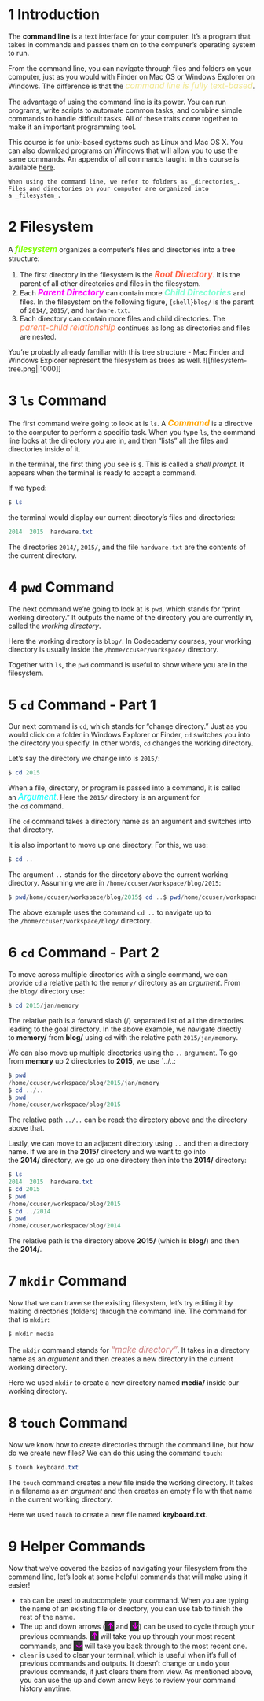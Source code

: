 # 1 Introduction

The **command line** is a text interface for your computer. It’s a program that takes in commands and passes them on to the computer’s operating system to run.

From the command line, you can navigate through files and folders on your computer, just as you would with Finder on Mac OS or Windows Explorer on Windows. The difference is that the <span style="color: khaki; font-size: 1.2em;"><em style="color: inherit;">command line is fully text-based</em></span>.

The advantage of using the command line is its power. You can run programs, write scripts to automate common tasks, and combine simple commands to handle difficult tasks. All of these traits come together to make it an important programming tool.

This course is for unix-based systems such as Linux and Mac OS X. You can also download programs on Windows that will allow you to use the same commands. An appendix of all commands taught in this course is available [here](https://www.codecademy.com/articles/command-line-commands).

```ad-note
When using the command line, we refer to folders as _directories_. Files and directories on your computer are organized into a _filesystem_.
```

# 2 Filesystem

A <span style="color: chartreuse; font-size: 1.2em;"><strong style="color: inherit;"><em style="color: inherit;">filesystem</em></strong></span> organizes a computer’s files and directories into a tree structure:

1. The first directory in the filesystem is the <span style="color: tomato; font-size: 1.2em;"><strong style="color: inherit;"><em style="color: inherit; text-transform: capitalize">root directory</em></strong></span>. It is the parent of all other directories and files in the filesystem.
2. Each <span style="color: fuchsia; font-size: 1.2em;"><strong style="color: inherit;"><em style="color: inherit; text-transform: capitalize">parent directory</em></strong></span> can contain more <span style="color: aquamarine; font-size: 1.2em;"><strong style="color: inherit;"><em style="color: inherit; text-transform: capitalize">child directories</em></strong></span> and files. In the filesystem on the following figure, `{shell}blog/` is the parent of `2014/`, `2015/`, and `hardware.txt`.
3. Each directory can contain more files and child directories. The <span style="color: coral; font-size: 1.2em;"><em style="color: inherit;">parent-child relationship</em></span> continues as long as directories and files are nested.

You’re probably already familiar with this tree structure - Mac Finder and Windows Explorer represent the filesystem as trees as well.
![[filesystem-tree.png||1000]]

# 3 `ls` Command

The first command we’re going to look at is `ls`. A <span style="color: orange; font-size: 1.2em;"><strong style="color: inherit;"><em style="color: inherit;">Command</em></strong></span> is a directive to the computer to perform a specific task. When you type `ls`, the command line looks at the directory you are in, and then “lists” all the files and directories inside of it.

In the terminal, the first thing you see is `$`. This is called a _shell prompt_. It appears when the terminal is ready to accept a command.

If we typed:

```powershell
$ ls
```

the terminal would display our current directory’s files and directories:

```powershell
2014  2015  hardware.txt
```

The directories `2014/`, `2015/`, and the file `hardware.txt` are the contents of the current directory.

# 4 `pwd` Command

The next command we’re going to look at is `pwd`, which stands for “print working directory.” It outputs the name of the directory you are currently in, called the _working directory_.

Here the working directory is `blog/`. In Codecademy courses, your working directory is usually inside the `/home/ccuser/workspace/` directory.

Together with `ls`, the `pwd` command is useful to show where you are in the filesystem.

# 5 `cd` Command - Part 1

Our next command is `cd`, which stands for “change directory.” Just as you would click on a folder in Windows Explorer or Finder, `cd` switches you into the directory you specify. In other words, `cd` changes the working directory.

Let’s say the directory we change into is `2015/`:

```powershell
$ cd 2015
```

When a file, directory, or program is passed into a command, it is called an <span style="color: aqua; font-size: 1.2em;"><em style="color: inherit;">Argument</em></span>. Here the `2015/` directory is an argument for the `cd` command.

The `cd` command takes a directory name as an argument and switches into that directory.

It is also important to move up one directory. For this, we use:

```powershell
$ cd ..
```

The argument `..` stands for the directory above the current working directory. Assuming we are in `/home/ccuser/workspace/blog/2015`:

```powershell
$ pwd/home/ccuser/workspace/blog/2015$ cd ..$ pwd/home/ccuser/workspace/blog
```

The above example uses the command `cd ..` to navigate up to the `/home/ccuser/workspace/blog/` directory.

# 6 `cd` Command - Part 2

To move across multiple directories with a single command, we can provide `cd` a relative path to the `memory/` directory as an *argument*. From the `blog/` directory use:

```powershell
$ cd 2015/jan/memory
```

The relative path is a forward slash (/) separated list of all the directories leading to the goal directory. In the above example, we navigate directly to **memory/** from **blog/** using `cd` with the relative path `2015/jan/memory`.

We can also move up multiple directories using the `..` argument. To go from **memory** up 2 directories to **2015**, we use `../..:

```powershell
$ pwd
/home/ccuser/workspace/blog/2015/jan/memory
$ cd ../..
$ pwd
/home/ccuser/workspace/blog/2015
```

The relative path `../..` can be read: the directory above and the directory above that.

Lastly, we can move to an adjacent directory using `..` and then a directory name. If we are in the **2015/** directory and we want to go into the **2014/** directory, we go up one directory then into the **2014/** directory:

```powershell
$ ls
2014  2015  hardware.txt
$ cd 2015
$ pwd
/home/ccuser/workspace/blog/2015
$ cd ../2014
$ pwd
/home/ccuser/workspace/blog/2014
```

The relative path is the directory above **2015/** (which is **blog/**) and then the **2014/**.

# 7 `mkdir` Command

Now that we can traverse the existing filesystem, let’s try editing it by making directories (folders) through the command line. The command for that is `mkdir`:

```powershell
$ mkdir media
```

The `mkdir` command stands for <span style="color: rgb(200, 120, 120); font-size: 1.2em;"><em style="color: inherit;">“make directory”</em></span>. It takes in a directory name as an *argument* and then creates a new directory in the current working directory.

Here we used `mkdir` to create a new directory named **media/** inside our working directory.

# 8 `touch` Command

Now we know how to create directories through the command line, but how do we create new files? We can do this using the command `touch`:

```powershell
$ touch keyboard.txt
```

The `touch` command creates a new file inside the working directory. It takes in a filename as an *argument* and then creates an empty file with that name in the current working directory.

Here we used `touch` to create a new file named **keyboard.txt**.

# 9 Helper Commands

Now that we’ve covered the basics of navigating your filesystem from the command line, let’s look at some helpful commands that will make using it easier!

- `tab` can be used to autocomplete your command. When you are typing the name of an existing file or directory, you can use tab to finish the rest of the name.
- The up and down arrows (<span style="color: fuchsia; font-size: 1.2em;"><strong style="color: inherit; background-color: rgb(50, 50, 50); padding-left: 3px">↑</strong></span> and <span style="color: fuchsia; font-size: 1.2em;"><strong style="color: inherit; background-color: rgb(50, 50, 50); padding-left: 3px">↓</strong></span>) can be used to cycle through your previous commands. <span style="color: fuchsia; font-size: 1.2em;"><strong style="color: inherit; background-color: rgb(50, 50, 50); padding-left: 3px">↑</strong></span> will take you up through your most recent commands, and <span style="color: fuchsia; font-size: 1.2em;"><strong style="color: inherit; background-color: rgb(50, 50, 50); padding-left: 3px">↓</strong></span> will take you back through to the most recent one.
- `clear` is used to clear your terminal, which is useful when it’s full of previous commands and outputs. It doesn’t change or undo your previous commands, it just clears them from view. As mentioned above, you can use the up and down arrow keys to review your command history anytime.

